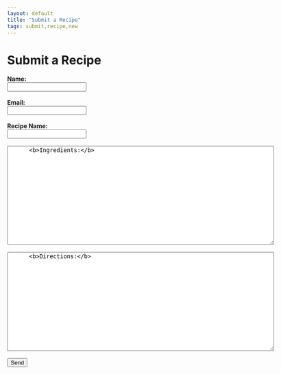 ```yaml
---
layout: default
title: "Submit a Recipe"
tags: submit,recipe,new
---
```

<html>
  <head>
  </head>
  <body>
    <h1>Submit a Recipe</h1>
    <form id="submitRecipe" action="https://formspree.io/craig.willett@gmail.com" method="POST">
      <b>Name:</b><br/>
      <input type="text" name="name"><br/><br/>
      <b>Email:</b><br/>
      <input type="email" name="_replyto"><br/><br/>
      <b>Recipe Name:</b><br/>
      <input type="text" name="recipeName"><br/><br/>
      <!--<b>Ingredients:</b><br/>-->
      <textarea rows="15" cols="75" name="ingredients">
      <b>Ingredients:</b>
      </textarea><br/><br/>
      <!--<b>Directions:</b><br/>-->
      <textarea rows="15" cols="75" name="directions">
      <b>Directions:</b>
      </textarea><br/><br/>
      <input type="submit" value="Send">
  </form>
  </body>
</html>
